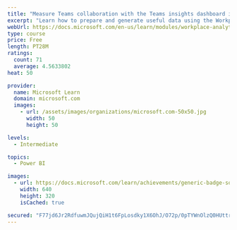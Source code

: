 ```yaml
---
title: "Measure Teams collaboration with the Teams insights dashboard in Workplace Analytics"
excerpt: "Learn how to prepare and generate useful data using the Workplace Analytics Power BI Teams insights dashboard.  Analyze Microsoft Teams adoption trends from the populated reports."
webUrl: https://docs.microsoft.com/en-us/learn/modules/workplace-analytics-teams-insights/
type: course
price: Free
length: PT28M
ratings:
  count: 71
  average: 4.5633802
heat: 50

provider:
  name: Microsoft Learn
  domain: microsoft.com
  images:
    - url: /assets/images/organizations/microsoft.com-50x50.jpg
      width: 50
      height: 50

levels:
  - Intermediate

topics:
  - Power BI

images:
  - url: https://docs.microsoft.com/learn/achievements/generic-badge-social.png
    width: 640
    height: 320
    isCached: true

secured: "F77jd6Jr2RdfuwmJQujQiH1t6FpLosdky1X6OhJ/O72p/0pTYWnOlzQ0HUttraD259n5Ik8NCiY3p91SvH6K3OpnEQ84hSh/F78nVaBQx/Y2nIsgwiTZ8lmFNn251ZIUN9s/BjvB0m5UzEnZiSsjvcMWcYpGy4cSk5vFtgRZi0oWM4MOVwlt32iiD+kMKRAXbBkYBXzl3tRZrFTz7D3iqiGh5sqgIJUwMwlVMzG1GBLqx/f47G2Q78X+lJs/HGl/kWxCUoU0HWStmTLpa2xr1fIjMbpokAAaYWegb3sc5h/QkZ9K7I0DaR/KlrZEXvzioak5pvo2tLTkNw9zczHih0lGw50lE+WE8CzRbpJdtZlbBaMlE7/C6hCr09xdSybJoBGTb5ITTJutmurmuSVkjdqs4viLNOPwDaFfeOpFhPY=;uZRSsqiSFSpymP1SP5id/g=="
---
```


